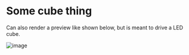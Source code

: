 # Some cube thing

Can also render a preview like shown below, but is meant to drive a LED cube.

![image](https://user-images.githubusercontent.com/5330444/156865828-b896d579-b10c-4c90-9ced-c043f3fa0bd6.png)
